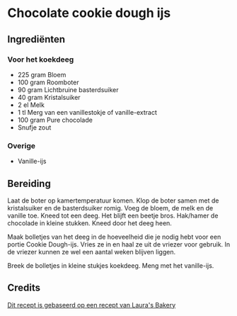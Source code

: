 # Chocolate cookie dough ijs
## Ingrediënten
### Voor het koekdeeg
- 225 gram Bloem
- 100 gram Roomboter
- 90 gram Lichtbruine basterdsuiker
- 40 gram Kristalsuiker
- 2 el Melk
- 1 tl Merg van een vanillestokje of vanille-extract
- 100 gram Pure chocolade
- Snufje zout

### Overige
- Vanille-ijs

## Bereiding
Laat de boter op kamertemperatuur komen. Klop de boter samen met de kristalsuiker en de basterdsuiker romig. Voeg de bloem, de melk en de vanille toe. Kneed tot een deeg. Het blijft een beetje bros. Hak/hamer de chocolade in kleine stukken. Kneed door het deeg heen.

Maak bolletjes van het deeg in de hoeveelheid die je nodig hebt voor een portie Cookie Dough-ijs. Vries ze in en haal ze uit de vriezer voor gebruik. In de vriezer kunnen ze wel een aantal weken blijven liggen.

Breek de bolletjes in kleine stukjes koekdeeg. Meng met het vanille-ijs.

## Credits
[Dit recept is gebaseerd op een recept van Laura's Bakery](http://www.laurasbakery.nl/chocolate-chip-cookie-dough-eetbaar-koekdeeg/)
